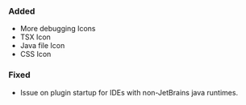 ### Added
- More debugging Icons
- TSX Icon
- Java file Icon
- CSS Icon

### Fixed

- Issue on plugin startup for IDEs with non-JetBrains java runtimes.
